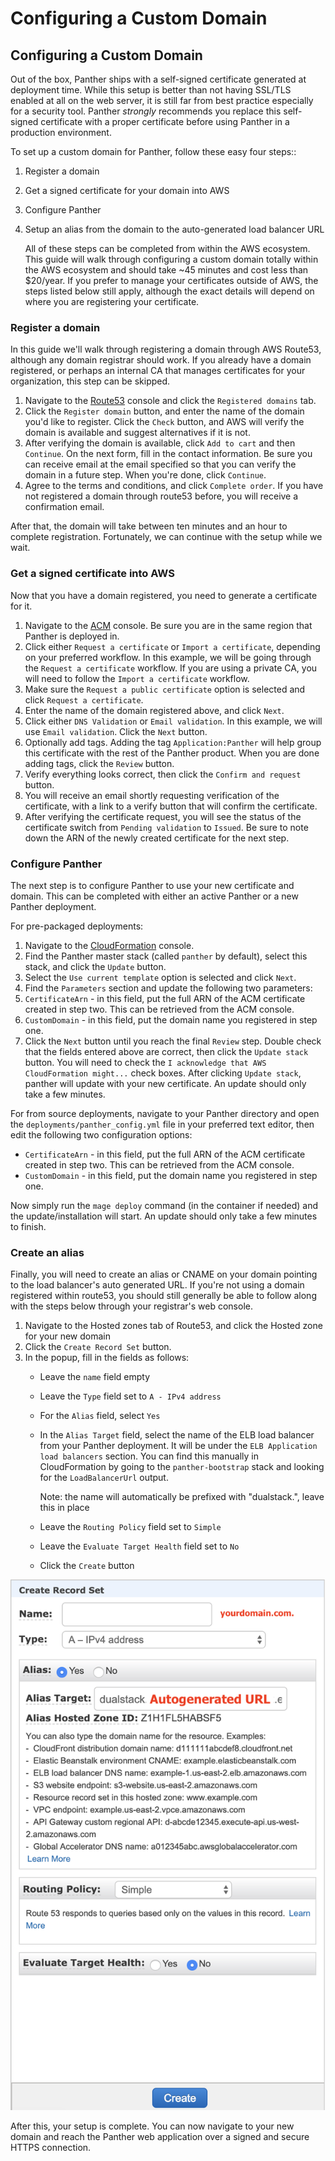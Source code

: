 # Configuring a Custom Domain

## Configuring a Custom Domain

Out of the box, Panther ships with a self-signed certificate generated at deployment time. While this setup is better than not having SSL/TLS enabled at all on the web server, it is still far from best practice especially for a security tool. Panther _strongly_ recommends you replace this self-signed certificate with a proper certificate before using Panther in a production environment.

To set up a custom domain for Panther, follow these easy four steps::

1. Register a domain
2. Get a signed certificate for your domain into AWS
3. Configure Panther
4. Setup an alias from the domain to the auto-generated load balancer URL

   All of these steps can be completed from within the AWS ecosystem. This guide will walk through configuring a custom domain totally within the AWS ecosystem and should take ~45 minutes and cost less than $20/year. If you prefer to manage your certificates outside of AWS, the steps listed below still apply, although the exact details will depend on where you are registering your certificate.

### Register a domain

In this guide we'll walk through registering a domain through AWS Route53, although any domain registrar should work. If you already have a domain registered, or perhaps an internal CA that manages certificates for your organization, this step can be skipped.

1. Navigate to the [Route53](https://console.aws.amazon.com/route53/home) console and click the `Registered domains` tab.
2. Click the `Register domain` button, and enter the name of the domain you'd like to register. Click the `Check` button, and AWS will verify the domain is available and suggest alternatives if it is not.
3. After verifying the domain is available, click `Add to cart` and then `Continue`. On the next form, fill in the contact information. Be sure you can receive email at the email specified so that you can verify the domain in a future step. When you're done, click `Continue`.
4. Agree to the terms and conditions, and click `Complete order`. If you have not registered a domain through route53 before, you will receive a confirmation email.

After that, the domain will take between ten minutes and an hour to complete registration. Fortunately, we can continue with the setup while we wait.

### Get a signed certificate into AWS

Now that you have a domain registered, you need to generate a certificate for it.

1. Navigate to the [ACM](https://console.aws.amazon.com/acm/home) console. Be sure you are in the same region that Panther is deployed in.
2. Click either `Request a certificate` or `Import a certificate`, depending on your preferred workflow. In this example, we will be going through the `Request a certificate` workflow. If you are using a private CA, you will need to follow the `Import a certificate`  workflow.
3. Make sure the `Request a public certificate` option is selected and click `Request a certificate`.
4. Enter the name of the domain registered above, and click `Next`.
5. Click either `DNS Validation` or `Email validation`. In this example, we will use `Email validation`. Click the `Next` button.
6. Optionally add tags. Adding the tag `Application:Panther` will help group this certificate with the rest of the Panther product. When you are done adding tags, click the `Review` button.
7. Verify everything looks correct, then click the `Confirm and request` button.
8. You will receive an email shortly requesting verification of the certificate, with a link to a verify button that will confirm the certificate.
9. After verifying the certificate request, you will see the status of the certificate switch from `Pending validation` to `Issued`. Be sure to note down the ARN of the newly created certificate for the next step.

### Configure Panther

The next step is to configure Panther to use your new certificate and domain. This can be completed with either an active Panther or a new Panther deployment.

For pre-packaged deployments:

1. Navigate to the [CloudFormation](https://console.aws.amazon.com/cloudformation/home) console.
2. Find the Panther master stack \(called `panther` by default\), select this stack, and click the `Update` button.
3. Select the `Use current template` option is selected and click `Next`.
4. Find the `Parameters` section and update the following two parameters:
5. `CertificateArn` - in this field, put the full ARN of the ACM certificate created in step two. This can be retrieved from the ACM console.
6. `CustomDomain` - in this field, put the domain name you registered in step one.
7. Click the `Next` button until you reach the final `Review` step. Double check that the fields entered above are correct, then click the `Update stack` button. You will need to check the `I acknowledge that AWS CloudFormation might...` check boxes. After clicking `Update stack`, panther will update with your new certificate. An update should only take a few minutes.

For from source deployments, navigate to your Panther directory and open the `deployments/panther_config.yml` file in your preferred text editor, then edit the following two configuration options:

* `CertificateArn` - in this field, put the full ARN of the ACM certificate created in step two. This can be retrieved from the ACM console.
* `CustomDomain` - in this field, put the domain name you registered in step one.

Now simply run the `mage deploy` command \(in the container if needed\) and the update/installation will start. An update should only take a few minutes to finish.

### Create an alias

Finally, you will need to create an alias or CNAME on your domain pointing to the load balancer's auto generated URL. If you're not using a domain registered within route53, you should still generally be able to follow along with the steps below through your registrar's web console.

1. Navigate to the Hosted zones tab of Route53, and click the Hosted zone for your new domain
2. Click the `Create Record Set` button.
3. In the popup, fill in the fields as follows:
   * Leave the `name` field empty
   * Leave the `Type` field set to `A - IPv4 address`
   * For the `Alias` field, select `Yes`
   * In the `Alias Target` field, select the name of the ELB load balancer from your Panther deployment. It will be under the `ELB Application load balancers` section. You can find this manually in CloudFormation by going to the `panther-bootstrap` stack and looking for the `LoadBalancerUrl` output.

     Note: the name will automatically be prefixed with "dualstack.", leave this in place

   * Leave the `Routing Policy` field set to `Simple`
   * Leave the `Evaluate Target Health` field set to `No`
   * Click the `Create` button

![](../.gitbook/assets/hosted-zone-alias%20%289%29%20%2810%29%20%283%29%20%287%29.png)

After this, your setup is complete. You can now navigate to your new domain and reach the Panther web application over a signed and secure HTTPS connection.

